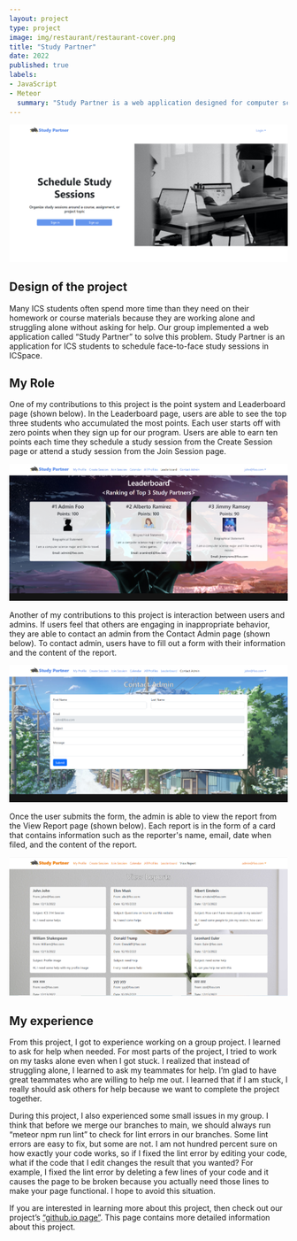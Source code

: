 ```yaml
---
layout: project
type: project
image: img/restaurant/restaurant-cover.png
title: "Study Partner"
date: 2022
published: true
labels:
- JavaScript
- Meteor
  summary: "Study Partner is a web application designed for computer science students to schedule and organize study sessions. This is a project that I worked on for ICS 314 (Software Engineering I)."
---
```


<img class="img-fluid" src="../img/study-partner/landing.png">

## Design of the project

Many ICS students often spend more time than they need on their homework or course materials because they are working alone and struggling alone without asking for help. Our group implemented a web application called “Study Partner” to solve this problem. Study Partner is an application for ICS students to schedule face-to-face study sessions in ICSpace.

## My Role

One of my contributions to this project is the point system and Leaderboard page (shown below). In the Leaderboard page, users are able to see the top three students who accumulated the most points. Each user starts off with zero points when they sign up for our program. Users are able to earn ten points each time they schedule a study session from the Create Session page or attend a study session from the Join Session page.

<img class="img-fluid" src="../img/study-partner/leaderboard.png">

Another of my contributions to this project is interaction between users and admins. If users feel that others are engaging in inappropriate behavior, they are able to contact an admin from the Contact Admin page (shown below). To contact admin, users have to fill out a form with their information and the content of the report.

<img class="img-fluid" src="../img/study-partner/contact-admin.png">

Once the user submits the form, the admin is able to view the report from the View Report page (shown below). Each report is in the form of a card that contains information such as the reporter's name, email, date when filed, and the content of the report.

<img class="img-fluid" src="../img/study-partner/view-report.png">

## My experience

From this project, I got to experience working on a group project. I learned to ask for help when needed. For most parts of the project, I tried to work on my tasks alone even when I got stuck. I realized that instead of struggling alone, I learned to ask my teammates for help. I’m glad to have great teammates who are willing to help me out. I learned that if I am stuck, I really should ask others for help because we want to complete the project together.

During this project, I also experienced some small issues in my group. I think that before we merge our branches to main, we should always run “meteor npm run lint” to check for lint errors in our branches. Some lint errors are easy to fix, but some are not. I am not hundred percent sure on how exactly your code works, so if I fixed the lint error by editing your code, what if the code that I edit changes the result that you wanted? For example, I fixed the lint error by deleting a few lines of your code and it causes the page to be broken because you actually need those lines to make your page functional. I hope to avoid this situation.

If you are interested in learning more about this project, then check out our project’s [“github.io page”](https://study-partner.github.io/). This page contains more detailed information about this project. 
